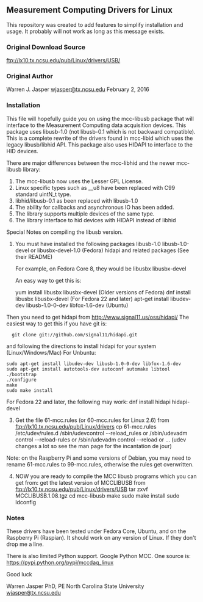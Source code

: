 ## Measurement Computing Drivers for Linux

This repository was created to add features to simplify installation and usage.
It probably will not work as long as this message exists.

### Original Download Source

ftp://lx10.tx.ncsu.edu/pub/Linux/drivers/USB/

### Original Author

Warren J. Jasper
wjasper@tx.ncsu.edu
February 2, 2016

### Installation

This file will hopefully guide you on using the mcc-libusb package that will
interface to the Measurement Computing data acquisition devices.  This package uses
libusb-1.0 (not libusb-0.1 which is not backward compatible).  This is a complete rewrite of
the drivers found in mcc-libid which uses the legacy libusb/libhid API.  This package
also uses HIDAPI to interface to the HID devices.

There are major differences between the mcc-libhid and the newer mcc-libusb library:
1. The mcc-libusb now uses the Lesser GPL License.
2. Linux specific types such as __u8 have been replaced with C99 standard uintN_t type.
3. libhid/libusb-0.1 as been replaced with libusb-1.0
4. The ability for callbacks and asynchronous IO has been added.
5. The library supports multiple devices of the same type.
6. The library interface to hid devices with HIDAPI instead of libhid

Special Notes on compiling the libusb version.

1. You must have installed the following packages
      libusb-1.0
      libusb-1.0-devel  or libusbx-devel-1.0 (Fedora)
      hidapi and related packages (See their README)

   For example, on Fedora Core 8, they would be
      libusbx
      libusbx-devel

   An easy way to get this is:

    yum install libusbx libusbx-devel                           (Older versions of Fedora)
    dnf install libusbx libusbx-devel                           (For Fedora 22 and later)
    apt-get install libudev-dev libusb-1.0-0-dev libfox-1.6-dev (Ubuntu)

  Then you need to get hidapi from http://www.signal11.us/oss/hidapi/
  The easiest way to get this if you have git is:

      git clone git://github.com/signal11/hidapi.git

   and following the directions to install hidapi for your system (Linux/Windows/Mac)
    For Unbuntu:

    sudo apt-get install libudev-dev libusb-1.0-0-dev libfox-1.6-dev
    sudo apt-get install autotools-dev autoconf automake libtool
    ./bootstrap
    ./configure
    make
    sudo make install

  For Fedora 22 and later, the following may work:
      dnf install hidapi hidapi-devel

3. Get the file 61-mcc.rules (or 60-mcc.rules for Linux 2.6) from ftp://lx10.tx.ncsu.edu/pub/Linux/drivers
   cp 61-mcc.rules /etc/udev/rules.d
   /sbin/udevcontrol --reload_rules
             or
   /sbin/udevadm control --reload-rules
             or
   /sbin/udevadm control --reload
             or
         ... (udev changes a lot so see the man page for the incantation de jour)

  Note: on the Raspberry Pi and some versions of Debian, you may need to rename 61-mcc.rules to 99-mcc.rules, otherwise
        the rules get overwritten.

4. NOW you are ready to compile the MCC libusb programs which you can get from:
   get the latest version of MCCLIBUSB from ftp://lx10.tx.ncsu.edu/pub/Linux/drivers/USB
   tar zxvf  MCCLIBUSB.1.08.tgz
   cd mcc-libusb
   make
   sudo make install
   sudo ldconfig

### Notes

These drivers have been tested under Fedora Core, Ubuntu, and on the Raspberry Pi (Raspian).
It should work on any version of Linux.  If they don't drop me a line.

There is also limited Python support.  Google Python MCC.  One source is:
https://pypi.python.org/pypi/mccdaq_linux

Good luck

Warren Jasper PhD, PE
North Carolina State University
wjasper@tx.ncsu.edu
